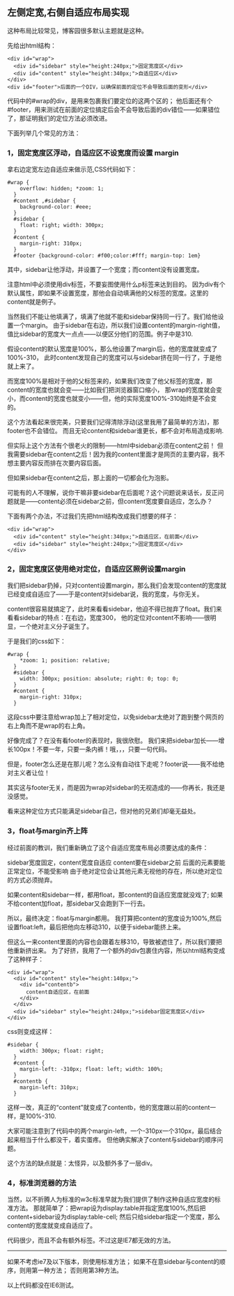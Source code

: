 ## 左侧定宽,右侧自适应布局实现

这种布局比较常见，博客园很多默认主题就是这种。

先给出html结构：
```
<div id="wrap">
  <div id="sidebar" style="height:240px;">固定宽度区</div>
  <div id="content" style="height:340px;">自适应区</div>
</div>
<div id="footer">后面的一个DIV，以确保前面的定位不会导致后面的变形</div>
```
代码中的#wrap的div，是用来包裹我们要定位的这两个区的；
他后面还有个#footer，用来测试在前面的定位搞定后会不会导致后面的div错位——如果错位了，那证明我们的定位方法必须改进。

下面列举几个常见的方法：

### 1，固定宽度区浮动，自适应区不设宽度而设置 margin

拿右边定宽左边自适应来做示范,CSS代码如下：
```
#wrap {
    overflow: hidden; *zoom: 1;
  }
  #content ,#sidebar {
    background-color: #eee; 
  }
  #sidebar {
    float: right; width: 300px;
  }
  #content {
    margin-right: 310px;
  }
  #footer {background-color: #f00;color:#fff; margin-top: 1em}
```
其中，sidebar让他浮动，并设置了一个宽度；而content没有设置宽度。

注意html中必须使用div标签，不要妄图使用什么p标签来达到目的。
因为div有个默认属性，即如果不设置宽度，那他会自动填满他的父标签的宽度。这里的content就是例子。

当然我们不能让他填满了，填满了他就不能和sidebar保持同一行了。我们给他设置一个margin。
由于sidebar在右边，所以我们设置content的margin-right值，值比sidebar的宽度大一点点——以便区分他们的范围。例子中是310.

假设content的默认宽度是100%，那么他设置了margin后，他的宽度就变成了100%-310，
此时content发现自己的宽度可以与sidebar挤在同一行了，于是他就上来了。

而宽度100%是相对于他的父标签来的，如果我们改变了他父标签的宽度，那content的宽度也就会变——比如我们把浏览器窗口缩小，
那wrap的宽度就会变小，而content的宽度也就变小——但，他的实际宽度100%-310始终是不会变的。

这个方法看起来很完美，只要我们记得清除浮动(这里我用了最简单的方法)，那footer也不会错位。
而且无论content和sidebar谁更长，都不会对布局造成影响.
 
但实际上这个方法有个很老火的限制——html中sidebar必须在content之前！
但我需要sidebar在content之后！因为我的content里面才是网页的主要内容，我不想主要内容反而排在次要内容后面。

但如果sidebar在content之后，那上面的一切都会化为泡影。

可能有的人不理解，说你干嘛非要sidebar在后面呢？这个问题说来话长，反正问题就是——content必须在sidebar之前，但content宽度要自适应，怎么办？

下面有两个办法，不过我们先把html结构改成我们想要的样子：

```
<div id="wrap">
  <div id="content" style="height:340px;">自适应区，在前面</div>
  <div id="sidebar" style="height:240px;">固定宽度区</div>
</div>
```


### 2，固定宽度区使用绝对定位，自适应区照例设置margin

我们把sidebar扔掉，只对content设置margin，那么我们会发现content的宽度就已经变成自适应了——于是content对sidebar说，我的宽度，与你无关。

content很容易就搞定了，此时来看看sidebar，他迫不得已抛弃了float。我们来看看sidebar的特点：在右边，宽度300，
他的定位对content不影响——很明显，一个绝对主义分子诞生了。

于是我们的css如下：

```
#wrap {
    *zoom: 1; position: relative;
  }
  #sidebar {
    width: 300px; position: absolute; right: 0; top: 0;
  }
  #content {
    margin-right: 310px;
  }
```

这段css中要注意给wrap加上了相对定位，以免sidebar太绝对了跑到整个网页的右上角而不是wrap的右上角。

好像完成了？在没有看footer的表现时，我很欣慰。
我们来把sidebar加长——增长100px！不要一年，只要一条内裤！哦，，，只要一句代码。

但是，footer怎么还是在那儿呢？怎么没有自动往下走呢？footer说——我不给绝对主义者让位！

其实这与footer无关，而是因为wrap对sidebar的无视造成的——你再长，我还是没感觉。

看来这种定位方式只能满足sidebar自己，但对他的兄弟们却毫无益处。

### 3，float与margin齐上阵

经过前面的教训，我们重新确立了这个自适应宽度布局必须要达成的条件：

sidebar宽度固定，content宽度自适应
content要在sidebar之前
后面的元素要能正常定位，不能受影响
由于绝对定位会让其他元素无视他的存在，所以绝对定位的方式必须抛弃。

如果content和sidebar一样，都用float，那content的自适应宽度就没戏了;
如果不给content加float，那sidebar又会跑到下一行去。

所以，最终决定：float与margin都用。
我打算把content的宽度设为100%,然后设置float:left，最后把他向左移动310，以便于sidebar能挤上来。

但这么一来content里面的内容也会跟着左移310，导致被遮住了，所以我们要把他重新挤出来。
为了好挤，我用了一个额外的div包裹住内容，所以html结构变成了这种样子：

```
<div id="wrap">
  <div id="content" style="height:140px;">
    <div id="contentb">
      content自适应区，在前面
    </div>
  </div>
  <div id="sidebar" style="height:240px;">sidebar固定宽度区</div>
</div>
```
css则变成这样：
```
#sidebar {
    width: 300px; float: right;
  }
  #content {
    margin-left: -310px; float: left; width: 100%;
  }
  #contentb {
    margin-left: 310px;
  }
```

这样一改，真正的“content”就变成了contentb，他的宽度跟以前的content一样，是100%-310.

大家可能注意到了代码中的两个margin-left，一个-310px一个310px，最后结合起来相当于什么都没干，着实蛋疼。
但他确实解决了content与sidebar的顺序问题。

这个方法的缺点就是：太怪异，以及额外多了一层div。

### 4，标准浏览器的方法

当然，以不折腾人为标准的w3c标准早就为我们提供了制作这种自适应宽度的标准方法。
那就简单了：把wrap设为display:table并指定宽度100%,然后把content+sidebar设为display:table-cell;
然后只给sidebar指定一个宽度，那么content的宽度就变成自适应了。

代码很少，而且不会有额外标签。不过这是IE7都无效的方法。

---

如果不考虑ie7及以下版本，则使用标准方法；
如果不在意sidebar与content的顺序，则用第一种方法；
否则用第3种方法。

以上代码都没在IE6测试。